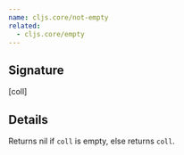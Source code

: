 ```yaml
---
name: cljs.core/not-empty
related:
  - cljs.core/empty
---
```


## Signature
[coll]


## Details

Returns nil if `coll` is empty, else returns `coll`.
